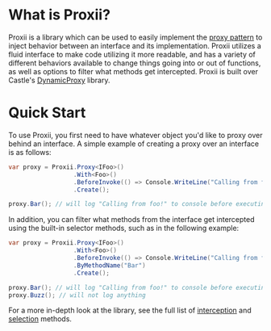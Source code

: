 # What is Proxii?
Proxii is a library which can be used to easily implement the [proxy pattern]() to inject behavior between an interface and its implementation. Proxii utilizes a fluid interface to make code utilizing it more readable, and has a variety of different behaviors available to change things going into or out of functions, as well as options to filter what methods get intercepted. Proxii is built over Castle's [DynamicProxy]() library.

# Quick Start
To use Proxii, you first need to have whatever object you'd like to proxy over behind an interface. A simple example of creating a proxy over an interface is as follows:

```csharp
var proxy = Proxii.Proxy<IFoo>()
                  .With<Foo>()
                  .BeforeInvoke(() => Console.WriteLine("Calling from foo!"))
                  .Create();

proxy.Bar(); // will log "Calling from foo!" to console before executing Bar
```

In addition, you can filter what methods from the interface get intercepted using the built-in selector methods, such as in the following example:

```csharp
var proxy = Proxii.Proxy<IFoo>()
                  .With<Foo>()
                  .BeforeInvoke(() => Console.WriteLine("Calling from foo!"))
                  .ByMethodName("Bar")
                  .Create();

proxy.Bar(); // will log "Calling from foo!" to console before executing bar
proxy.Buzz(); // will not log anything
```

For a more in-depth look at the library, see the full list of [interception]() and [selection]() methods.
